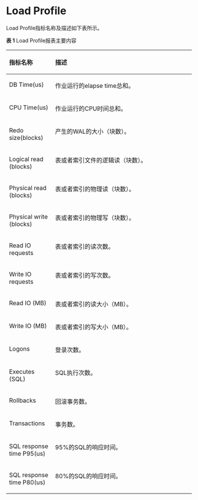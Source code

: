 # Load Profile

Load Profile指标名称及描述如下表所示。

**表 1**  Load Profile报表主要内容

<a name="table42308587231"></a>
<table><thead align="left"><tr id="row1023195813234"><th class="cellrowborder" valign="top" width="24.79%" id="mcps1.2.3.1.1"><p id="p8231958162311"><a name="p8231958162311"></a><a name="p8231958162311"></a>指标名称</p>
</th>
<th class="cellrowborder" valign="top" width="75.21%" id="mcps1.2.3.1.2"><p id="p1923155815232"><a name="p1923155815232"></a><a name="p1923155815232"></a>描述</p>
</th>
</tr>
</thead>
<tbody><tr id="row623125811239"><td class="cellrowborder" valign="top" width="24.79%" headers="mcps1.2.3.1.1 "><p id="p166249373287"><a name="p166249373287"></a><a name="p166249373287"></a>DB Time(us)</p>
</td>
<td class="cellrowborder" valign="top" width="75.21%" headers="mcps1.2.3.1.2 "><p id="p664062292"><a name="p664062292"></a><a name="p664062292"></a>作业运行的elapse time总和。</p>
</td>
</tr>
<tr id="row123110587238"><td class="cellrowborder" valign="top" width="24.79%" headers="mcps1.2.3.1.1 "><p id="p96241372287"><a name="p96241372287"></a><a name="p96241372287"></a>CPU Time(us)</p>
</td>
<td class="cellrowborder" valign="top" width="75.21%" headers="mcps1.2.3.1.2 "><p id="p106410614294"><a name="p106410614294"></a><a name="p106410614294"></a>作业运行的CPU时间总和。</p>
</td>
</tr>
<tr id="row1323111589238"><td class="cellrowborder" valign="top" width="24.79%" headers="mcps1.2.3.1.1 "><p id="p562413711286"><a name="p562413711286"></a><a name="p562413711286"></a>Redo size(blocks)</p>
</td>
<td class="cellrowborder" valign="top" width="75.21%" headers="mcps1.2.3.1.2 "><p id="p1964762291"><a name="p1964762291"></a><a name="p1964762291"></a>产生的WAL的大小（块数）。</p>
</td>
</tr>
<tr id="row20231155818239"><td class="cellrowborder" valign="top" width="24.79%" headers="mcps1.2.3.1.1 "><p id="p262463720289"><a name="p262463720289"></a><a name="p262463720289"></a>Logical read (blocks)</p>
</td>
<td class="cellrowborder" valign="top" width="75.21%" headers="mcps1.2.3.1.2 "><p id="p146476192919"><a name="p146476192919"></a><a name="p146476192919"></a>表或者索引文件的逻辑读（块数）。</p>
</td>
</tr>
<tr id="row1523145815238"><td class="cellrowborder" valign="top" width="24.79%" headers="mcps1.2.3.1.1 "><p id="p5624123714282"><a name="p5624123714282"></a><a name="p5624123714282"></a>Physical read (blocks)</p>
</td>
<td class="cellrowborder" valign="top" width="75.21%" headers="mcps1.2.3.1.2 "><p id="p26415615298"><a name="p26415615298"></a><a name="p26415615298"></a>表或者索引的物理读（块数）。</p>
</td>
</tr>
<tr id="row4231125862312"><td class="cellrowborder" valign="top" width="24.79%" headers="mcps1.2.3.1.1 "><p id="p13624237162815"><a name="p13624237162815"></a><a name="p13624237162815"></a>Physical write (blocks)</p>
</td>
<td class="cellrowborder" valign="top" width="75.21%" headers="mcps1.2.3.1.2 "><p id="p11641862291"><a name="p11641862291"></a><a name="p11641862291"></a>表或者索引的物理写（块数）。</p>
</td>
</tr>
<tr id="row19231558172318"><td class="cellrowborder" valign="top" width="24.79%" headers="mcps1.2.3.1.1 "><p id="p20624103762812"><a name="p20624103762812"></a><a name="p20624103762812"></a>Read IO requests</p>
</td>
<td class="cellrowborder" valign="top" width="75.21%" headers="mcps1.2.3.1.2 "><p id="p5644652914"><a name="p5644652914"></a><a name="p5644652914"></a>表或者索引的读次数。</p>
</td>
</tr>
<tr id="row1425411209253"><td class="cellrowborder" valign="top" width="24.79%" headers="mcps1.2.3.1.1 "><p id="p1662463732814"><a name="p1662463732814"></a><a name="p1662463732814"></a>Write IO requests</p>
</td>
<td class="cellrowborder" valign="top" width="75.21%" headers="mcps1.2.3.1.2 "><p id="p16412620291"><a name="p16412620291"></a><a name="p16412620291"></a>表或者索引的写次数。</p>
</td>
</tr>
<tr id="row1483523102517"><td class="cellrowborder" valign="top" width="24.79%" headers="mcps1.2.3.1.1 "><p id="p1062443742816"><a name="p1062443742816"></a><a name="p1062443742816"></a>Read IO (MB)</p>
</td>
<td class="cellrowborder" valign="top" width="75.21%" headers="mcps1.2.3.1.2 "><p id="p4646619290"><a name="p4646619290"></a><a name="p4646619290"></a>表或者索引的读大小（MB）。</p>
</td>
</tr>
<tr id="row1395913276256"><td class="cellrowborder" valign="top" width="24.79%" headers="mcps1.2.3.1.1 "><p id="p146241737192814"><a name="p146241737192814"></a><a name="p146241737192814"></a>Write IO (MB)</p>
</td>
<td class="cellrowborder" valign="top" width="75.21%" headers="mcps1.2.3.1.2 "><p id="p8646602917"><a name="p8646602917"></a><a name="p8646602917"></a>表或者索引的写大小（MB）。</p>
</td>
</tr>
<tr id="row1119733002519"><td class="cellrowborder" valign="top" width="24.79%" headers="mcps1.2.3.1.1 "><p id="p3624123772816"><a name="p3624123772816"></a><a name="p3624123772816"></a>Logons</p>
</td>
<td class="cellrowborder" valign="top" width="75.21%" headers="mcps1.2.3.1.2 "><p id="p18648612291"><a name="p18648612291"></a><a name="p18648612291"></a>登录次数。</p>
</td>
</tr>
<tr id="row3539163272511"><td class="cellrowborder" valign="top" width="24.79%" headers="mcps1.2.3.1.1 "><p id="p862420379283"><a name="p862420379283"></a><a name="p862420379283"></a>Executes (SQL)</p>
</td>
<td class="cellrowborder" valign="top" width="75.21%" headers="mcps1.2.3.1.2 "><p id="p86419612291"><a name="p86419612291"></a><a name="p86419612291"></a>SQL执行次数。</p>
</td>
</tr>
<tr id="row14673122518255"><td class="cellrowborder" valign="top" width="24.79%" headers="mcps1.2.3.1.1 "><p id="p186240374283"><a name="p186240374283"></a><a name="p186240374283"></a>Rollbacks</p>
</td>
<td class="cellrowborder" valign="top" width="75.21%" headers="mcps1.2.3.1.2 "><p id="p264166152916"><a name="p264166152916"></a><a name="p264166152916"></a>回滚事务数。</p>
</td>
</tr>
<tr id="row879314172519"><td class="cellrowborder" valign="top" width="24.79%" headers="mcps1.2.3.1.1 "><p id="p1433134618283"><a name="p1433134618283"></a><a name="p1433134618283"></a>Transactions</p>
</td>
<td class="cellrowborder" valign="top" width="75.21%" headers="mcps1.2.3.1.2 "><p id="p1280795752816"><a name="p1280795752816"></a><a name="p1280795752816"></a>事务数。</p>
</td>
</tr>
<tr id="row0875134313254"><td class="cellrowborder" valign="top" width="24.79%" headers="mcps1.2.3.1.1 "><p id="p15331144611285"><a name="p15331144611285"></a><a name="p15331144611285"></a>SQL response time P95(us)</p>
</td>
<td class="cellrowborder" valign="top" width="75.21%" headers="mcps1.2.3.1.2 "><p id="p8807457132819"><a name="p8807457132819"></a><a name="p8807457132819"></a>95%的SQL的响应时间。</p>
</td>
</tr>
<tr id="row198061645112515"><td class="cellrowborder" valign="top" width="24.79%" headers="mcps1.2.3.1.1 "><p id="p183318466284"><a name="p183318466284"></a><a name="p183318466284"></a>SQL response time P80(us)</p>
</td>
<td class="cellrowborder" valign="top" width="75.21%" headers="mcps1.2.3.1.2 "><p id="p3807257162812"><a name="p3807257162812"></a><a name="p3807257162812"></a>80%的SQL的响应时间。</p>
</td>
</tr>
</tbody>
</table>

